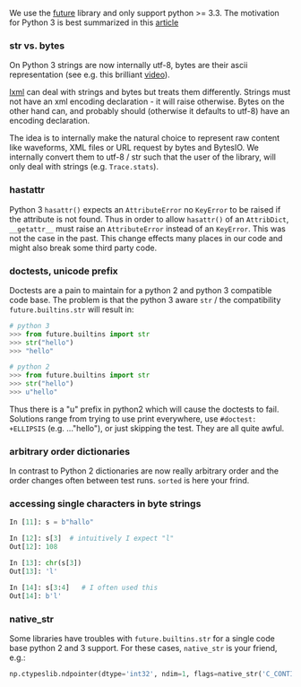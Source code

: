 We use the [future](http://python-future.org/) library and only support python >= 3.3. The motivation for Python 3 is best summarized in this [article](http://python-notes.curiousefficiency.org/en/latest/python3/questions_and_answers.html)

### str vs. bytes
On Python 3 strings are now internally utf-8, bytes are their ascii representation (see e.g. this brilliant [video](http://pyvideo.org/video/948/pragmatic-unicode-or-how-do-i-stop-the-pain)).

[lxml](http://lxml.de) can deal with strings and bytes but treats them differently. Strings must not have an xml encoding declaration - it will raise otherwise. Bytes on the other hand can, and probably should (otherwise it defaults to utf-8) have an encoding declaration.

The idea is to internally make the natural choice to represent raw content like waveforms, XML files or URL request by bytes and BytesIO. We internally convert them to utf-8 / str such that the user of the library, will only deal with strings (e.g. `Trace.stats`).

### hastattr
Python 3 `hasattr()` expects an `AttributeError` no `KeyError` to be raised if the attribute is not found. Thus in order to allow `hasattr()` of an `AttribDict`, `__getattr__` must raise an `AttributeError` instead of an `KeyError`. This was not the case in the past. This change effects many places in our code and might also break some third party code.

### doctests, unicode prefix
Doctests are a pain to maintain for a python 2 and python 3 compatible code base. The problem is that the python 3 aware `str` / the compatibility `future.builtins.str` will result in:
```python
# python 3
>>> from future.builtins import str
>>> str("hello")
>>> "hello"
```
```python
# python 2
>>> from future.builtins import str
>>> str("hello")
>>> u"hello"
```

Thus there is a "u" prefix in python2 which will cause the doctests to fail. Solutions range from trying to use print everywhere, use `#doctest: +ELLIPSIS` (e.g. ..."hello"), or just skipping the test. They are all quite awful. 

### arbitrary order dictionaries
In contrast to Python 2 dictionaries are now really arbitrary order and the order changes often between test runs. `sorted` is here your frind.

### accessing single characters in byte strings
```python
In [11]: s = b"hallo"

In [12]: s[3]  # intuitively I expect "l"
Out[12]: 108

In [13]: chr(s[3])
Out[13]: 'l'

In [14]: s[3:4]   # I often used this
Out[14]: b'l'
```

### native_str
Some libraries have troubles with `future.builtins.str` for a single code base python 2 and 3 support. For these cases, `native_str` is your friend, e.g.:
```python
np.ctypeslib.ndpointer(dtype='int32', ndim=1, flags=native_str('C_CONTIGUOUS')
```               



